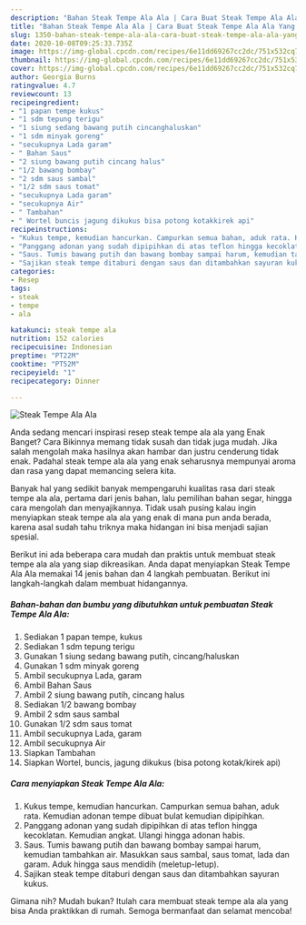 ```yaml
---
description: "Bahan Steak Tempe Ala Ala | Cara Buat Steak Tempe Ala Ala Yang Enak dan Simpel"
title: "Bahan Steak Tempe Ala Ala | Cara Buat Steak Tempe Ala Ala Yang Enak dan Simpel"
slug: 1350-bahan-steak-tempe-ala-ala-cara-buat-steak-tempe-ala-ala-yang-enak-dan-simpel
date: 2020-10-08T09:25:33.735Z
image: https://img-global.cpcdn.com/recipes/6e11dd69267cc2dc/751x532cq70/steak-tempe-ala-ala-foto-resep-utama.jpg
thumbnail: https://img-global.cpcdn.com/recipes/6e11dd69267cc2dc/751x532cq70/steak-tempe-ala-ala-foto-resep-utama.jpg
cover: https://img-global.cpcdn.com/recipes/6e11dd69267cc2dc/751x532cq70/steak-tempe-ala-ala-foto-resep-utama.jpg
author: Georgia Burns
ratingvalue: 4.7
reviewcount: 13
recipeingredient:
- "1 papan tempe kukus"
- "1 sdm tepung terigu"
- "1 siung sedang bawang putih cincanghaluskan"
- "1 sdm minyak goreng"
- "secukupnya Lada garam"
- " Bahan Saus"
- "2 siung bawang putih cincang halus"
- "1/2 bawang bombay"
- "2 sdm saus sambal"
- "1/2 sdm saus tomat"
- "secukupnya Lada garam"
- "secukupnya Air"
- " Tambahan"
- " Wortel buncis jagung dikukus bisa potong kotakkirek api"
recipeinstructions:
- "Kukus tempe, kemudian hancurkan. Campurkan semua bahan, aduk rata. Kemudian adonan tempe dibuat bulat kemudian dipipihkan."
- "Panggang adonan yang sudah dipipihkan di atas teflon hingga kecoklatan. Kemudian angkat. Ulangi hingga adonan habis."
- "Saus. Tumis bawang putih dan bawang bombay sampai harum, kemudian tambahkan air. Masukkan saus sambal, saus tomat, lada dan garam. Aduk hingga saus mendidih (meletup-letup)."
- "Sajikan steak tempe ditaburi dengan saus dan ditambahkan sayuran kukus."
categories:
- Resep
tags:
- steak
- tempe
- ala

katakunci: steak tempe ala 
nutrition: 152 calories
recipecuisine: Indonesian
preptime: "PT22M"
cooktime: "PT52M"
recipeyield: "1"
recipecategory: Dinner

---
```



![Steak Tempe Ala Ala](https://img-global.cpcdn.com/recipes/6e11dd69267cc2dc/751x532cq70/steak-tempe-ala-ala-foto-resep-utama.jpg)

Anda sedang mencari inspirasi resep steak tempe ala ala yang Enak Banget? Cara Bikinnya memang tidak susah dan tidak juga mudah. Jika salah mengolah maka hasilnya akan hambar dan justru cenderung tidak enak. Padahal steak tempe ala ala yang enak seharusnya mempunyai aroma dan rasa yang dapat memancing selera kita.

Banyak hal yang sedikit banyak mempengaruhi kualitas rasa dari steak tempe ala ala, pertama dari jenis bahan, lalu pemilihan bahan segar, hingga cara mengolah dan menyajikannya. Tidak usah pusing kalau ingin menyiapkan steak tempe ala ala yang enak di mana pun anda berada, karena asal sudah tahu triknya maka hidangan ini bisa menjadi sajian spesial.




Berikut ini ada beberapa cara mudah dan praktis untuk membuat steak tempe ala ala yang siap dikreasikan. Anda dapat menyiapkan Steak Tempe Ala Ala memakai 14 jenis bahan dan 4 langkah pembuatan. Berikut ini langkah-langkah dalam membuat hidangannya.

<!--inarticleads1-->

##### Bahan-bahan dan bumbu yang dibutuhkan untuk pembuatan Steak Tempe Ala Ala:

1. Sediakan 1 papan tempe, kukus
1. Sediakan 1 sdm tepung terigu
1. Gunakan 1 siung sedang bawang putih, cincang/haluskan
1. Gunakan 1 sdm minyak goreng
1. Ambil secukupnya Lada, garam
1. Ambil  Bahan Saus
1. Ambil 2 siung bawang putih, cincang halus
1. Sediakan 1/2 bawang bombay
1. Ambil 2 sdm saus sambal
1. Gunakan 1/2 sdm saus tomat
1. Ambil secukupnya Lada, garam
1. Ambil secukupnya Air
1. Siapkan  Tambahan
1. Siapkan  Wortel, buncis, jagung dikukus (bisa potong kotak/kirek api)




<!--inarticleads2-->

##### Cara menyiapkan Steak Tempe Ala Ala:

1. Kukus tempe, kemudian hancurkan. Campurkan semua bahan, aduk rata. Kemudian adonan tempe dibuat bulat kemudian dipipihkan.
1. Panggang adonan yang sudah dipipihkan di atas teflon hingga kecoklatan. Kemudian angkat. Ulangi hingga adonan habis.
1. Saus. Tumis bawang putih dan bawang bombay sampai harum, kemudian tambahkan air. Masukkan saus sambal, saus tomat, lada dan garam. Aduk hingga saus mendidih (meletup-letup).
1. Sajikan steak tempe ditaburi dengan saus dan ditambahkan sayuran kukus.




Gimana nih? Mudah bukan? Itulah cara membuat steak tempe ala ala yang bisa Anda praktikkan di rumah. Semoga bermanfaat dan selamat mencoba!
